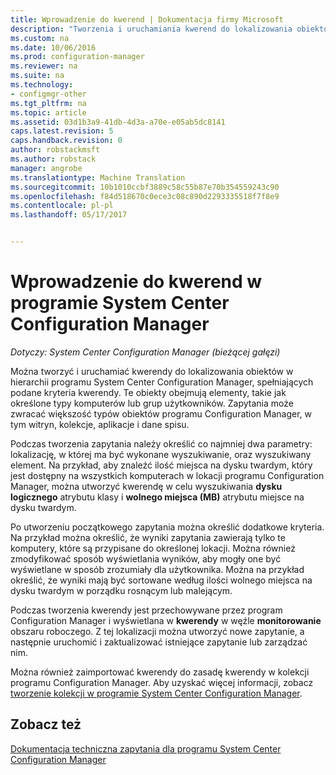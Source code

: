 ```yaml
---
title: Wprowadzenie do kwerend | Dokumentacja firmy Microsoft
description: "Tworzenia i uruchamiania kwerend do lokalizowania obiektów w hierarchii programu System Center Configuration Manager, które spełniają kryteria kwerendy."
ms.custom: na
ms.date: 10/06/2016
ms.prod: configuration-manager
ms.reviewer: na
ms.suite: na
ms.technology:
- configmgr-other
ms.tgt_pltfrm: na
ms.topic: article
ms.assetid: 03d1b3a9-41db-4d3a-a70e-e05ab5dc8141
caps.latest.revision: 5
caps.handback.revision: 0
author: robstackmsft
ms.author: robstack
manager: angrobe
ms.translationtype: Machine Translation
ms.sourcegitcommit: 10b1010ccbf3889c58c55b87e70b354559243c90
ms.openlocfilehash: f84d518670c0ece3c08c890d2293335518f7f8e9
ms.contentlocale: pl-pl
ms.lasthandoff: 05/17/2017


---
```

# <a name="introduction-to-queries-in-system-center-configuration-manager"></a>Wprowadzenie do kwerend w programie System Center Configuration Manager

*Dotyczy: System Center Configuration Manager (bieżącej gałęzi)*

Można tworzyć i uruchamiać kwerendy do lokalizowania obiektów w hierarchii programu System Center Configuration Manager, spełniających podane kryteria kwerendy. Te obiekty obejmują elementy, takie jak określone typy komputerów lub grup użytkowników. Zapytania może zwracać większość typów obiektów programu Configuration Manager, w tym witryn, kolekcje, aplikacje i dane spisu.  

 Podczas tworzenia zapytania należy określić co najmniej dwa parametry: lokalizację, w której ma być wykonane wyszukiwanie, oraz wyszukiwany element. Na przykład, aby znaleźć ilość miejsca na dysku twardym, który jest dostępny na wszystkich komputerach w lokacji programu Configuration Manager, można utworzyć kwerendę w celu wyszukiwania **dysku logicznego** atrybutu klasy i **wolnego miejsca (MB)** atrybutu miejsce na dysku twardym.  

 Po utworzeniu początkowego zapytania można określić dodatkowe kryteria. Na przykład można określić, że wyniki zapytania zawierają tylko te komputery, które są przypisane do określonej lokacji. Można również zmodyfikować sposób wyświetlania wyników, aby mogły one być wyświetlane w sposób zrozumiały dla użytkownika. Można na przykład określić, że wyniki mają być sortowane według ilości wolnego miejsca na dysku twardym w porządku rosnącym lub malejącym.  

 Podczas tworzenia kwerendy jest przechowywane przez program Configuration Manager i wyświetlana w **kwerendy** w węźle **monitorowanie** obszaru roboczego. Z tej lokalizacji można utworzyć nowe zapytanie, a następnie uruchomić i zaktualizować istniejące zapytanie lub zarządzać nim.  

 Można również zaimportować kwerendy do zasadę kwerendy w kolekcji programu Configuration Manager. Aby uzyskać więcej informacji, zobacz [tworzenie kolekcji w programie System Center Configuration Manager](../../../core/clients/manage/collections/create-collections.md).  

## <a name="see-also"></a>Zobacz też  
 [Dokumentacja techniczna zapytania dla programu System Center Configuration Manager](../../../core/servers/manage/queries-technical-reference.md)

